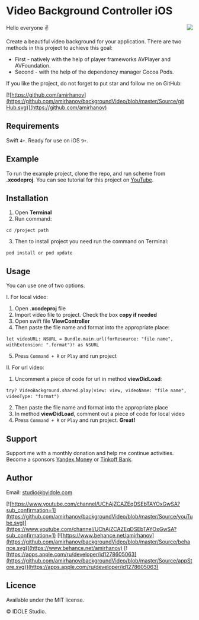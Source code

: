 # Video Background Controller iOS

<img align="right" src="https://github.com/amirhanov/backgroundVideo/blob/master/Source/gif.gif" height="250"/>

Hello everyone ✌️ 

Create a beautiful video background for your application. There are two methods in this project to achieve this goal:
- First - natively with the help of player frameworks AVPlayer and AVFoundation. 
- Second - with the help of the dependency manager Cocoa Pods.

If you like the project, do not forget to put star and follow me on GitHub:

[![https://github.com/amirhanov](https://github.com/amirhanov/backgroundVideo/blob/master/Source/gitHub.svg)](https://github.com/amirhanov)

## Requirements

Swift `4+`. Ready for use on iOS `9+`.

## Example

To run the example project, clone the repo, and run scheme from **.xcodeproj**. You can see tutorial for this project on [YouTube](https://www.youtube.com/watch?v=uI0fQ0J48Lc).

## Installation

1. Open **Terminal**
2. Run command:

```
cd /project path
```

3. Then to install project you need run the command on Terminal:

```
pod install or pod update
```

## Usage

You can use one of two options. 

I. For local video:

1. Open **.xcodeproj** file
2. Import video file to project. Check the box **copy if needed**
3. Open swift file **ViewController**
4. Then paste the file name and format into the appropriate place:

```
let videoURL: NSURL = Bundle.main.url(forResource: "file name", withExtension: ".format")! as NSURL
```

5. Press `Command + R` or `Play` and run project

II. For url video:

1. Uncomment a piece of code for url in method **viewDidLoad**:

```
try? VideoBackground.shared.play(view: view, videoName: "file name", videoType: "format")
```

2. Then paste the file name and format into the appropriate place
3. In method **viewDidLoad**, comment out a piece of code for local video
3. Press `Command + R` or `Play` and run project. **Great!**

## Support

Support me with a monthly donation and help me continue activities. Become a sponsors [Yandex.Money](http://bit.ly/2HivTkw) or [Tinkoff Bank](https://bit.ly/3ayHSGx).

## Author

Email: studio@byidole.com

[![https://www.youtube.com/channel/UChAjZCAZEqDSEbTAYOxGwSA?sub_confirmation=1](https://github.com/amirhanov/backgroundVideo/blob/master/Source/youTube.svg)](https://www.youtube.com/channel/UChAjZCAZEqDSEbTAYOxGwSA?sub_confirmation=1) 
[![https://www.behance.net/amirhanov](https://github.com/amirhanov/backgroundVideo/blob/master/Source/behance.svg)](https://www.behance.net/amirhanov)
[![https://apps.apple.com/ru/developer/id1278605063](https://github.com/amirhanov/backgroundVideo/blob/master/Source/appStore.svg)](https://apps.apple.com/ru/developer/id1278605063)

## Licence

Available under the MIT license.

© IDOLE Studio.
